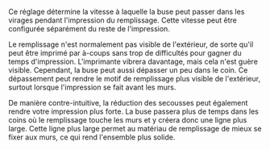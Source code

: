 Ce réglage détermine la vitesse à laquelle la buse peut passer dans les virages pendant l'impression du remplissage. Cette vitesse peut être configurée séparément du reste de l'impression.

Le remplissage n'est normalement pas visible de l'extérieur, de sorte qu'il peut être imprimé par à-coups sans trop de difficultés pour gagner du temps d'impression. L'imprimante vibrera davantage, mais cela n'est guère visible. Cependant, la buse peut aussi dépasser un peu dans le coin. Ce dépassement peut rendre le motif de remplissage plus visible de l'extérieur, surtout lorsque l'impression se fait avant les murs.

De manière contre-intuitive, la réduction des secousses peut également rendre votre impression plus forte. La buse passera plus de temps dans les coins où le remplissage touche les murs et y créera donc une ligne plus large. Cette ligne plus large permet au matériau de remplissage de mieux se fixer aux murs, ce qui rend l'ensemble plus solide.
